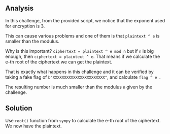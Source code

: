 ## Analysis
In this challenge, from the provided script, we notice that the exponent used for encryption is 3.

This can cause various problems and one of them is that `plaintext ^ e` is smaller than the modulus.

Why is this important? `ciphertext = plaintext ^ e mod n` but if `n` is big enough, then `ciphertext = plaintext ^ e`.
That means if we calculate the e-th root of the ciphertext we can get the plaintext.

That is exactly what happens in this challenge and it can be verified by taking a fake flag of `b"XXXXXXXXXXXXXXXXXXXXXXX"`, and calculate `flag ^ e `.

The resulting number is much smaller than the modulus `n` given by the challenge.

## Solution
Use `root()` function from `sympy` to calculate the e-th root of the ciphertext. We now have the plaintext.
